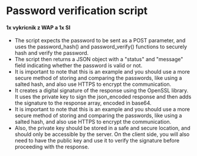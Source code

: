 # Password verification script

#### 1x vykricnik z WAP a 1x SI
- The script expects the password to be sent as a POST parameter, and uses the password_hash() and password_verify() functions to securely hash and verify the password.
- The script then returns a JSON object with a "status" and "message" field indicating whether the password is valid or not.
- It is important to note that this is an example and you should use a more secure method of storing and comparing the passwords, like using a salted hash, and also use HTTPS to encrypt the communication.
- It creates a digital signature of the response using the OpenSSL library. It uses the private key to sign the json_encoded response and then adds the signature to the response array, encoded in base64.
- It is important to note that this is an example and you should use a more secure method of storing and comparing the passwords, like using a salted hash, and also use HTTPS to encrypt the communication.
- Also, the private key should be stored in a safe and secure location, and should only be accessible by the server.
On the client side, you will also need to have the public key and use it to verify the signature before proceeding with the response.
